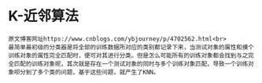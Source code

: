 # K-近邻算法<br> 
    原文博客网址https://www.cnblogs.com/ybjourney/p/4702562.html<br> 
    最简单最初级的分类器是将全部的训练数据所对应的类别都记录下来，当测试对象的属性和摸个训练对象的属性完全匹配时，便可对其进行分类。但是怎么可能所有的训练对象都会找到与之完全匹配的训练对象呢，其次就是存在一个测试对象的同时与多个训练对象匹配，导致一个训练对象呗分到了多个类的问题，基于这些问题，就产生了KNN。

